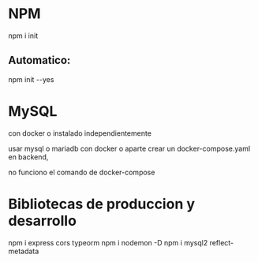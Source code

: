# NPM

npm i init

## Automatico:
npm init --yes

# MySQL
con docker o instalado independientemente

usar mysql o mariadb con docker o aparte
crear un docker-compose.yaml en backend, 

no funciono el comando de docker-compose

# Bibliotecas de produccion y desarrollo
npm i express cors typeorm 
npm i nodemon -D
npm i mysql2 reflect-metadata

